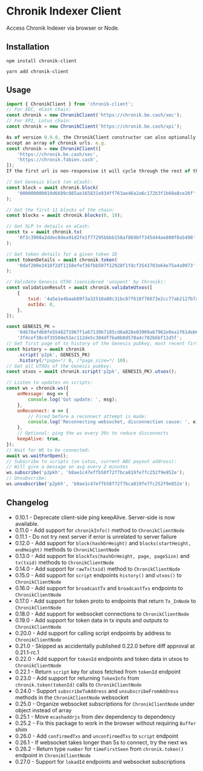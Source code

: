 # Chronik Indexer Client

Access Chronik Indexer via browser or Node.

## Installation

`npm install chronik-client`

`yarn add chronik-client`

## Usage

```js
import { ChronikClient } from 'chronik-client';
// For XEC, eCash chain:
const chronik = new ChronikClient('https://chronik.be.cash/xec');
// For XPI, Lotus chain:
const chronik = new ChronikClient('https://chronik.be.cash/xpi');

As of version 0.9.0, the ChronikClient constructor can also optionally
accept an array of chronik urls. e.g.
const chronik = new ChronikClient([
    'https://chronik.be.cash/xec',
    'https://chronik.fabien.cash',
]);
If the first url is non-responsive it will cycle through the rest of the array.

// Get Genesis block (on eCash):
const block = await chronik.block(
    '000000000019d6689c085ae165831e934ff763ae46a2a6c172b3f1b60a8ce26f',
);

// Get the first 11 blocks of the chain:
const blocks = await chronik.blocks(0, 10);

// Get SLP tx details on eCash:
const tx = await chronik.tx(
    '0f3c3908a2ddec8dea91d2fe1f77295bbbb158af869bff345d44ae800f0a5498',
);

// Get token details for a given token ID
const tokenDetails = await chronik.token(
    '0daf200e3418f2df1158efef36fbb507f12928f1fdcf3543703e64e75a4a9073',
);

// Validate Genesis UTXO (considered 'unspent' by Chronik):
const validationResult = await chronik.validateUtxos([
    {
        txid: '4a5e1e4baab89f3a32518a88c31bc87f618f76673e2cc77ab2127b7afdeda33b',
        outIdx: 0,
    },
]);

const GENESIS_PK =
    '04678afdb0fe5548271967f1a67130b7105cd6a828e03909a67962e0ea1f61deb649f6bc' +
    '3f4cef38c4f35504e51ec112de5c384df7ba0b8d578a4c702b6bf11d5f';
// Get first page of tx history of the Genesis pubkey, most recent first:
const history = await chronik
    .script('p2pk', GENESIS_PK)
    .history(/*page=*/ 0, /*page_size=*/ 10);
// Get all UTXOs of the Genesis pubkey:
const utxos = await chronik.script('p2pk', GENESIS_PK).utxos();

// Listen to updates on scripts:
const ws = chronik.ws({
    onMessage: msg => {
        console.log('Got update: ', msg);
    },
    onReconnect: e => {
        // Fired before a reconnect attempt is made:
        console.log('Reconnecting websocket, disconnection cause: ', e);
    },
    // Optional: ping the ws every 30s to reduce disconnects
    keepAlive: true,
});
// Wait for WS to be connected:
await ws.waitForOpen();
// Subscribe to scripts (on Lotus, current ABC payout address):
// Will give a message on avg every 2 minutes
ws.subscribe('p2pkh', 'b8ae1c47effb58f72f7bca819fe7fc252f9e852e');
// Unsubscribe:
ws.unsubscribe('p2pkh', 'b8ae1c47effb58f72f7bca819fe7fc252f9e852e');
```

## Changelog

-   0.10.1 - Deprecate client-side ping keepAlive. Server-side is now available.
-   0.11.0 - Add support for `chronikInfo()` method to `ChronikClientNode`
-   0.11.1 - Do not try next server if error is unrelated to server failure
-   0.12.0 - Add support for `block(hashOrHeight)` and `blocks(startHeight, endHeight)` methods to `ChronikClientNode`
-   0.13.0 - Add support for `blockTxs(hashOrHeight, page, pageSize)` and `tx(txid)` methods to `ChronikClientNode`
-   0.14.0 - Add support for `rawTx(txid)` method to `ChronikClientNode`
-   0.15.0 - Add support for `script` endpoints `history()` and `utxos()` to `ChronikClientNode`
-   0.16.0 - Add support for `broadcastTx` and `broadcastTxs` endpoints to `ChronikClientNode`
-   0.17.0 - Add support for token proto to endpoints that return `Tx_InNode` to `ChronikClientNode`
-   0.18.0 - Add support for websocket connections to `ChronikClientNode`
-   0.19.0 - Add support for token data in tx inputs and outputs to `ChronikClientNode`
-   0.20.0 - Add support for calling script endpoints by address to `ChronikClientNode`
-   0.21.0 - Skipped as accidentally published 0.22.0 before diff approval at 0.21.1-rc.1
-   0.22.0 - Add support for `tokenId` endpoints and token data in utxos to `ChronikClientNode`
-   0.22.1 - Return `script` key for utxos fetched from `tokenId` endpoint
-   0.23.0 - Add support for returning `TokenInfo` from `chronik.token(tokenId)` calls to `ChronikClientNode`
-   0.24.0 - Support `subscribeToAddress` and `unsubscribeFromAddress` methods in the `ChronikClientNode` websocket
-   0.25.0 - Organize websocket subscriptions for `ChronikClientNode` under object instead of array
-   0.25.1 - Move `ecashaddrjs` from dev dependency to dependency
-   0.25.2 - Fix this package to work in the browser without requiring `Buffer` shim
-   0.26.0 - Add `confirmedTxs` and `unconfirmedTxs` to `script` endpoint
-   0.26.1 - If websocket takes longer than 5s to connect, try the next ws
-   0.26.2 - Return type `number` for `timeFirstSeen` from `chronik.token()` endpoint in `ChronikClientNode`
-   0.27.0 - Support for `lokadId` endpoints and websocket subscriptions
